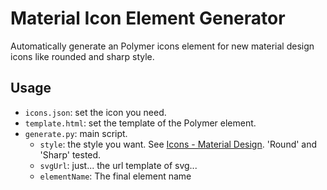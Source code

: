 # Material Icon Element Generator

Automatically generate an Polymer icons element for new material design icons like rounded and sharp style.

## Usage

- `icons.json`: set the icon you need.
- `template.html`: set the template of the Polymer element.
- `generate.py`: main script.
  - `style`: the style you want. See [Icons - Material Design](https://material.io/tools/icons/). 'Round' and 'Sharp' tested.
  - `svgUrl`: just... the url template of svg...
  - `elementName`: The final element name